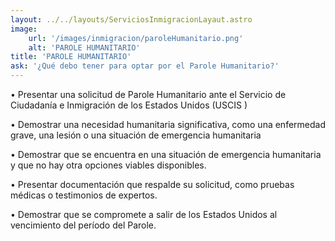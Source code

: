 ```yaml
---
layout: ../../layouts/ServiciosInmigracionLayaut.astro
image:
    url: '/images/inmigracion/paroleHumanitario.png'
    alt: 'PAROLE HUMANITARIO'
title: 'PAROLE HUMANITARIO'
ask: '¿Qué debo tener para optar por el Parole Humanitario?'
---
```


• Presentar una solicitud de Parole Humanitario ante el Servicio de Ciudadanía e Inmigración de los Estados Unidos (USCIS )

• Demostrar una necesidad humanitaria significativa, como una enfermedad grave, una lesión o una situación de emergencia humanitaria

• Demostrar que se encuentra en una situación de emergencia humanitaria y que no hay otra opciones viables disponibles.

• Presentar documentación que respalde su solicitud, como pruebas médicas o testimonios de expertos.
 
• Demostrar que se compromete a salir de los Estados Unidos al vencimiento del período del Parole.